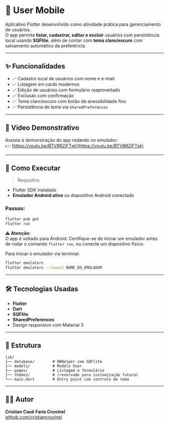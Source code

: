 # 📱 User Mobile

Aplicativo Flutter desenvolvido como atividade prática para gerenciamento de usuários.  
O app permite **listar, cadastrar, editar e excluir** usuários com persistência local usando **SQFlite**, além de contar com **tema claro/escuro** com salvamento automático da preferência.

---

## ✨ Funcionalidades

- ✅ Cadastro local de usuários com nome e e-mail
- ✅ Listagem em cards modernos
- ✅ Edição de usuários com formulário reaproveitado
- ✅ Exclusão com confirmação
- ✅ Tema claro/escuro com botão de acessibilidade fixo
- ✅ Persistência de tema via `SharedPreferences`

---

## 🎥 Vídeo Demonstrativo

Assista à demonstração do app rodando no emulador:  
👉 [https://youtu.be/BTV8RZjFTxk](https://youtu.be/BTV8RZjFTxk)

---

## 🚀 Como Executar

> Requisitos:
- Flutter SDK instalado
- **Emulador Android ativo** ou dispositivo Android conectado

### Passos:

```bash
flutter pub get
flutter run
```

⚠️ **Atenção:**  
O app é voltado para Android. Certifique-se de iniciar um emulador antes de rodar o comando `flutter run`, ou conecte um dispositivo físico.

Para iniciar o emulador via terminal:

```bash
flutter emulators
flutter emulators --launch NOME_DO_EMULADOR
```

---

## 🛠️ Tecnologias Usadas

- **Flutter**
- **Dart**
- **SQFlite**
- **SharedPreferences**
- Design responsivo com Material 3

---

## 📁 Estrutura

```
lib/
├── database/        # DBHelper com SQFlite
├── models/          # Modelo User
├── pages/           # Listagem e formulário
├── themes/          # (reservado para customização futura)
└── main.dart        # Entry point com controle de tema
```

---

## 🧑‍💻 Autor

**Cristian Cauê Faria Cruvinel**  
[github.com/cristiancruvinel](https://github.com/cristiancruvinel)
